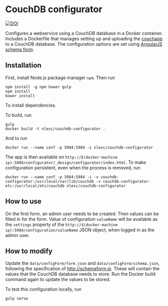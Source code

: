 # CouchDB configurator

[![DOI](https://zenodo.org/badge/doi/10.5281/zenodo.61301.svg)](http://dx.doi.org/10.5281/zenodo.61301)

Configures a webservice using a CouchDB database in a Docker container. Includes a Dockerfile that manages setting up and uploading the [couchapp](https://couchapp.readthedocs.io/en/latest/) to a CouchDB database. The configuration options are set using [AngularJS schema form](http://schemaform.io).

## Installation

First, install Node.js package manager `npm`. Then run

```shell
npm install -g npm bower gulp
npm install
bower install
```
To install dependencies.

To build, run
```shell
gulp
docker build -t nlesc/couchdb-configurator .
```

And to run
```shell
docker run --name conf -p 5984:5984 -i nlesc/couchdb-configurator
```

The app is then available on `http://$(docker-machine ip):5984/configurator/_design/configurator/index.html`. To make configuration persistent, even when the process is removed, run

```shell
docker run --name conf -p 5984:5984 -i -v couchdb-configurator:/usr/local/var/lib/couchdb -v couchdb-configurator-etc:/usr/local/etc/couchdb nlesc/couchdb-configurator
```

## How to use

On the first form, an admin user needs to be created. Then values can be filled in for the form. Value of configuration
`valueName` will be available as the `settings` property of the
`http://$(docker-machine ip):5984/configuration/valueName` JSON object, when logged in as the admin user.

## How to modify

Update the `data/configForm/form.json` and `data/configForm/schema.json`, following the specification of <http://schemaform.io>. These will contain the values that the CouchDB database needs to store. Run the Docker build command again to update the values to be stored.

To test this configuration locally, run

```shell
gulp serve
```
